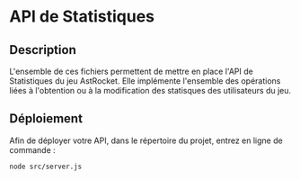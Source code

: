 # API de Statistiques

## Description

L'ensemble de ces fichiers permettent de mettre en place l'API de Statistiques du jeu AstRocket. Elle implémente l'ensemble des opérations liées à l'obtention ou à la modification des statisques des utilisateurs du jeu.

## Déploiement

Afin de déployer votre API, dans le répertoire du projet, entrez en ligne de commande :
```
node src/server.js
```
